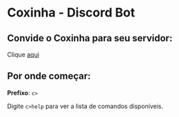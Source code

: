 # Coxinha - Discord Bot


## Convide o Coxinha para seu servidor:

Clique [aqui](https://discord.com/api/oauth2/authorize?client_id=627704264764162050&permissions=347200&scope=bot)

## Por onde começar:

**Prefixo**: ```c>```

Digite ```c>help``` para ver a lista de comandos disponíveis. 
